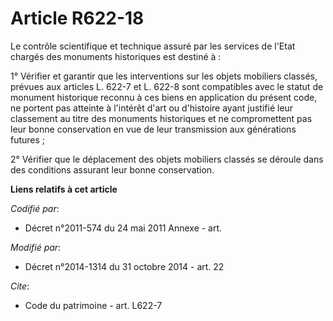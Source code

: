 # Article R622-18

Le contrôle scientifique et technique assuré par les services de l'Etat chargés des monuments historiques est destiné à :

1° Vérifier et garantir que les interventions sur les objets mobiliers classés, prévues aux articles L. 622-7 et L. 622-8
sont compatibles avec le statut de monument historique reconnu à ces biens en application du présent code, ne portent pas
atteinte à l'intérêt d'art ou d'histoire ayant justifié leur classement au titre des monuments historiques et ne
compromettent pas leur bonne conservation en vue de leur transmission aux générations futures ;

2° Vérifier que le déplacement des objets mobiliers classés se déroule dans des conditions assurant leur bonne conservation.

**Liens relatifs à cet article**

_Codifié par_:

  - Décret n°2011-574 du 24 mai 2011 Annexe - art.

_Modifié par_:

  - Décret n°2014-1314 du 31 octobre 2014 - art. 22

_Cite_:

  - Code du patrimoine - art. L622-7
